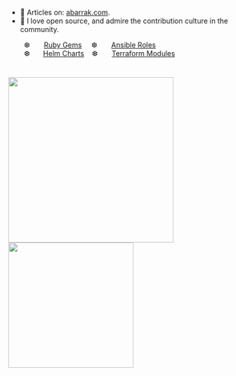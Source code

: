 * 📘 Articles on: [abarrak.com](https://www.abarrak.com).
* 🌱 I love open source, and admire the contribution culture in the community. 

&nbsp; &nbsp; &nbsp; &nbsp; ❆ &nbsp; 
<img src="https://github.com/user-attachments/assets/33da7908-eb1d-4b97-93ec-f77d4b393470" width="12rem"> <a href="https://rubygems.org/profiles/abarrak">Ruby Gems</a>
&nbsp; &nbsp; ❆ &nbsp; 
<img src="https://github.com/user-attachments/assets/bb344f63-1702-402a-866a-b84c1eeb8b79" width="12rem"> <a href="https://galaxy.ansible.com/ui/standalone/namespaces/71/">Ansible Roles</a><br>
&nbsp; &nbsp; &nbsp; &nbsp; ❆ &thinsp; 
<img src="https://github.com/user-attachments/assets/7571ca61-0f2b-4450-969f-bc6d873eb74a" width="12rem"> <a href="https://artifacthub.io/packages/search?user=abarrak"> Helm Charts</a>
&nbsp;&nbsp; ❆ &nbsp; 
<img src="https://github.com/user-attachments/assets/a66b11fa-27b2-4e0c-8c09-f8f3e3b9eae0" width="12rem"> <a href="https://registry.terraform.io/namespaces/abarrak">Terraform Modules</a><br>

#
<p float="left">
    <img src="https://github-readme-stats.vercel.app/api?username=abarrak&show_icons=true&theme=shadow_blue" width="330px" />
    <img src="https://github-readme-stats.vercel.app/api/top-langs/?username=abarrak&layout=compact" width="250px" />    
</p>
